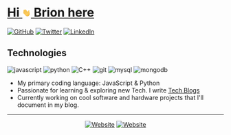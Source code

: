 # [Hi <img src="https://raw.githubusercontent.com/ABSphreak/ABSphreak/master/gifs/Hi.gif" width="20px"> Brion here](https://narravabrion.netlify.app/)

<p>
 <a href="https://github.com/narravabrion"><img src="https://img.shields.io/github/followers/narravabrion?style=social" alt="GitHub"></a>
 <a href="https://twitter.com/narravabrion"><img src="https://img.shields.io/twitter/follow/narravabrion?style=social" alt="Twitter"></a>
 <a href="https://www.linkedin.com/in/brian-george-411b49184/"><img src="https://img.shields.io/badge/LinkedIn--_.svg?style=social&logo=linkedin" alt="LinkedIn"></a>
 </p>


## Technologies 

<p align="left">
<img src="https://cdn.pixabay.com/photo/2015/04/23/17/41/javascript-736400_960_720.png" alt="javascript" width="40" height="40"/>
<img src="https://cdn3.iconfinder.com/data/icons/logos-and-brands-adobe/512/267_Python-512.png" alt="python" width="40" height="40"/> 
<img src="https://i.pinimg.com/originals/99/f8/87/99f887833c475448723d3c9ac16c179b.png" alt="C++" width="40" height="40"/> 
<img src="https://www.vectorlogo.zone/logos/git-scm/git-scm-icon.svg" alt="git" width="40" height="40"/> 
<img src="https://i.pinimg.com/originals/50/f1/58/50f1582a95bdac10f1c3fa295c8b947b.png" alt="mysql" width="40" height="40"/>
<img src="https://encrypted-tbn0.gstatic.com/images?q=tbn:ANd9GcRASBParCnQhsRkKZ8opkkRjtk9XJ-MHdy0jA&usqp=CAU" alt="mongodb" width="40" height="40"/> 
</p>

 

* My primary coding language: JavaScript & Python
* Passionate for learning & exploring new Tech. I write [Tech Blogs](https://codxbrion.hashnode.dev/)
* Currently working on cool software and hardware projects that I'll document in my blog.

---

[twitter]: https://twitter.com/narravabrion
[Hashnode]: https://codxbrion.hashnode.dev/
[gmail]: kidbrion7@gmail.com
[linkedin]: https://www.linkedin.com/in/brian-george-411b49184/


<p align="center"> 
  <a href="https://narravabrion.netlify.app/"><img src="https://user-images.githubusercontent.com/35178240/179011180-47093efa-4eaa-4f83-b6a8-3fe9b22cb9b6.png" height="50" width="130" alt="Website"></a>
 <a href="https://narravabrion.hashnode.dev/"><img src="https://user-images.githubusercontent.com/35178240/179011683-8462decb-ab85-4fcd-99ab-1dbccb05919a.png" height="50" width="130" alt="Website"></a>
</p>
